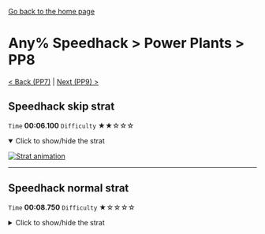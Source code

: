 [Go back to the home page](https://github.com/Doublevil/scbspeedrun)

# Any% Speedhack > Power Plants > PP8

[< Back (PP7)](https://github.com/Doublevil/scbspeedrun/blob/main/levels/any_sh/pp/PP7.md) | [Next (PP9) >](https://github.com/Doublevil/scbspeedrun/blob/main/levels/any_sh/pp/PP9.md)

## Speedhack skip strat

`Time` **00:06.100** `Difficulty` ★★☆☆☆
<details open>
  <summary>Click to show/hide the strat</summary>

  [![Strat animation](https://github.com/Doublevil/scbspeedrun/blob/main/media/levels/pp/PP8_S_Skip.webp)](https://github.com/Doublevil/scbspeedrun/blob/main/media/levels/pp/PP8_S_Skip.mp4?raw=true)
</details>

---
## Speedhack normal strat

`Time` **00:08.750** `Difficulty` ★☆☆☆☆
<details>
  <summary>Click to show/hide the strat</summary>

  [![Strat animation](https://github.com/Doublevil/scbspeedrun/blob/main/media/levels/pp/PP8_S_Strat.webp)](https://github.com/Doublevil/scbspeedrun/blob/main/media/levels/pp/PP8_S_Strat.mp4?raw=true)
</details>
